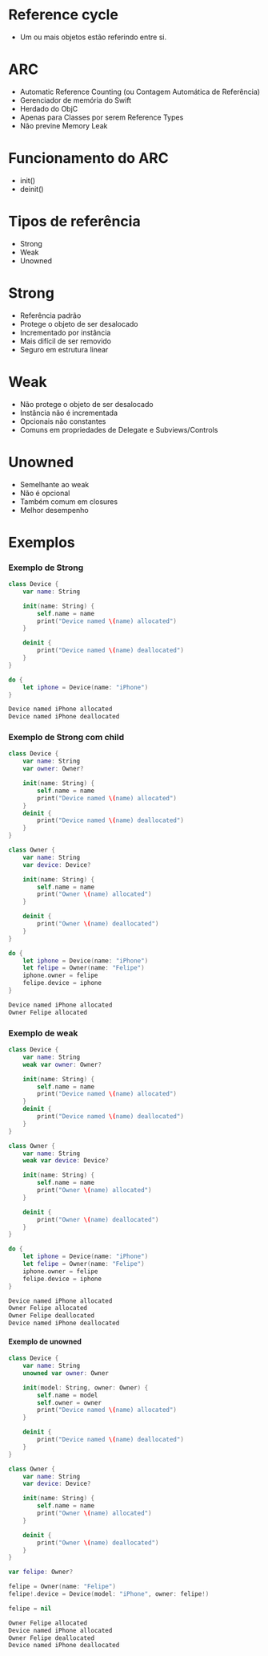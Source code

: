 # Reference cycle

- Um ou mais objetos estão referindo entre si.

# ARC

- Automatic Reference Counting (ou Contagem Automática de Referência)
- Gerenciador de memória do Swift
- Herdado do ObjC
- Apenas para Classes por serem Reference Types
- Não previne Memory Leak

# Funcionamento do ARC

- init()
- deinit()

# Tipos de referência

- Strong
- Weak
- Unowned

# Strong

- Referência padrão
- Protege o objeto de ser desalocado
- Incrementado por instância
- Mais difícil de ser removido
- Seguro em estrutura linear

# Weak

- Não protege o objeto de ser desalocado
- Instância não é incrementada
- Opcionais não constantes
- Comuns em propriedades de Delegate e Subviews/Controls

# Unowned

- Semelhante ao weak
- Não é opcional
- Também comum em closures
- Melhor desempenho

# Exemplos

### Exemplo de Strong

```swift
class Device {
    var name: String

    init(name: String) {
        self.name = name
        print("Device named \(name) allocated")
    }

    deinit {
        print("Device named \(name) deallocated")
    }
}

do {
    let iphone = Device(name: "iPhone")
}
```

```swift
Device named iPhone allocated
Device named iPhone deallocated
```
### Exemplo de Strong com child

```swift
class Device {
    var name: String
    var owner: Owner?

    init(name: String) {
        self.name = name
        print("Device named \(name) allocated")
    }
    deinit {
        print("Device named \(name) deallocated")
    }
}

class Owner {
    var name: String
    var device: Device?

    init(name: String) {
        self.name = name
        print("Owner \(name) allocated")
    }

    deinit {
        print("Owner \(name) deallocated")
    }
}

do {
    let iphone = Device(name: "iPhone")
    let felipe = Owner(name: "Felipe")
    iphone.owner = felipe
    felipe.device = iphone
}
````

```swift
Device named iPhone allocated
Owner Felipe allocated
```

### Exemplo de weak

```swift
class Device {
    var name: String
    weak var owner: Owner?

    init(name: String) {
        self.name = name
        print("Device named \(name) allocated")
    }
    deinit {
        print("Device named \(name) deallocated")
    }
}

class Owner {
    var name: String
    weak var device: Device?

    init(name: String) {
        self.name = name
        print("Owner \(name) allocated")
    }

    deinit {
        print("Owner \(name) deallocated")
    }
}

do {
    let iphone = Device(name: "iPhone")
    let felipe = Owner(name: "Felipe")
    iphone.owner = felipe
    felipe.device = iphone
}
```

```swift
Device named iPhone allocated
Owner Felipe allocated
Owner Felipe deallocated
Device named iPhone deallocated
```

#### Exemplo de unowned

```swift
class Device {
    var name: String
    unowned var owner: Owner

    init(model: String, owner: Owner) {
        self.name = model
        self.owner = owner
        print("Device named \(name) allocated")
    }

    deinit {
        print("Device named \(name) deallocated")
    }
}

class Owner {
    var name: String
    var device: Device?

    init(name: String) {
        self.name = name
        print("Owner \(name) allocated")
    }

    deinit {
        print("Owner \(name) deallocated")
    }
}

var felipe: Owner?

felipe = Owner(name: "Felipe")
felipe!.device = Device(model: "iPhone", owner: felipe!)

felipe = nil
```

```swift
Owner Felipe allocated
Device named iPhone allocated
Owner Felipe deallocated
Device named iPhone deallocated
```
